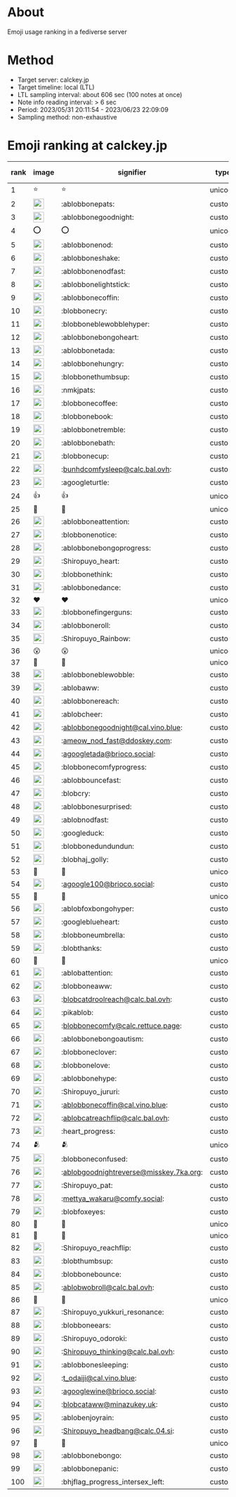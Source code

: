 # About
Emoji usage ranking in a fediverse server

# Method
- Target server: calckey.jp
- Target timeline: local (LTL)
- LTL sampling interval: about 606 sec (100 notes at once)
- Note info reading interval: > 6 sec
- Period: 2023/05/31 20:11:54 - 2023/06/23 22:09:09 
- Sampling method: non-exhaustive

# Emoji ranking at calckey.jp

|rank|image|signifier|type|frequency score|
|----|----|----|----|----|
|1|⭐|⭐|unicode|464|
|2|<img height="24" src="https://calckey.jp/emoji/ablobbonepats.webp">|:ablobbonepats:|custom|124|
|3|<img height="24" src="https://calckey.jp/emoji/ablobbonegoodnight.webp">|:ablobbonegoodnight:|custom|49|
|4|⭕|⭕|unicode|41|
|5|<img height="24" src="https://calckey.jp/emoji/ablobbonenod.webp">|:ablobbonenod:|custom|39|
|6|<img height="24" src="https://calckey.jp/emoji/ablobboneshake.webp">|:ablobboneshake:|custom|36|
|7|<img height="24" src="https://calckey.jp/emoji/ablobbonenodfast.webp">|:ablobbonenodfast:|custom|36|
|8|<img height="24" src="https://calckey.jp/emoji/ablobbonelightstick.webp">|:ablobbonelightstick:|custom|25|
|9|<img height="24" src="https://calckey.jp/emoji/ablobbonecoffin.webp">|:ablobbonecoffin:|custom|22|
|10|<img height="24" src="https://calckey.jp/emoji/blobbonecry.webp">|:blobbonecry:|custom|21|
|11|<img height="24" src="https://calckey.jp/emoji/blobboneblewobblehyper.webp">|:blobboneblewobblehyper:|custom|18|
|12|<img height="24" src="https://calckey.jp/emoji/ablobbonebongoheart.webp">|:ablobbonebongoheart:|custom|18|
|13|<img height="24" src="https://calckey.jp/emoji/ablobbonetada.webp">|:ablobbonetada:|custom|18|
|14|<img height="24" src="https://calckey.jp/emoji/ablobbonehungry.webp">|:ablobbonehungry:|custom|18|
|15|<img height="24" src="https://calckey.jp/emoji/blobbonethumbsup.webp">|:blobbonethumbsup:|custom|14|
|16|<img height="24" src="https://calckey.jp/emoji/nmkjpats.webp">|:nmkjpats:|custom|14|
|17|<img height="24" src="https://calckey.jp/emoji/blobbonecoffee.webp">|:blobbonecoffee:|custom|13|
|18|<img height="24" src="https://calckey.jp/emoji/blobbonebook.webp">|:blobbonebook:|custom|12|
|19|<img height="24" src="https://calckey.jp/emoji/ablobbonetremble.webp">|:ablobbonetremble:|custom|11|
|20|<img height="24" src="https://calckey.jp/emoji/ablobbonebath.webp">|:ablobbonebath:|custom|11|
|21|<img height="24" src="https://calckey.jp/emoji/blobbonecup.webp">|:blobbonecup:|custom|11|
|22|<img height="24" src="https://calckey.jp/emoji/bunhdcomfysleep.webp">|:bunhdcomfysleep@calc.bal.ovh:|custom|10|
|23|<img height="24" src="https://calckey.jp/emoji/agoogleturtle.webp">|:agoogleturtle:|custom|9|
|24|👍|👍|unicode|9|
|25|🎉|🎉|unicode|8|
|26|<img height="24" src="https://calckey.jp/emoji/ablobboneattention.webp">|:ablobboneattention:|custom|8|
|27|<img height="24" src="https://calckey.jp/emoji/blobbonenotice.webp">|:blobbonenotice:|custom|8|
|28|<img height="24" src="https://calckey.jp/emoji/ablobbonebongoprogress.webp">|:ablobbonebongoprogress:|custom|8|
|29|<img height="24" src="https://calckey.jp/emoji/Shiropuyo_heart.webp">|:Shiropuyo_heart:|custom|8|
|30|<img height="24" src="https://calckey.jp/emoji/blobbonethink.webp">|:blobbonethink:|custom|8|
|31|<img height="24" src="https://calckey.jp/emoji/ablobbonedance.webp">|:ablobbonedance:|custom|7|
|32|❤|❤|unicode|6|
|33|<img height="24" src="https://calckey.jp/emoji/blobbonefingerguns.webp">|:blobbonefingerguns:|custom|6|
|34|<img height="24" src="https://calckey.jp/emoji/ablobboneroll.webp">|:ablobboneroll:|custom|5|
|35|<img height="24" src="https://calckey.jp/emoji/Shiropuyo_Rainbow.webp">|:Shiropuyo_Rainbow:|custom|5|
|36|😮|😮|unicode|5|
|37|🤝|🤝|unicode|5|
|38|<img height="24" src="https://calckey.jp/emoji/ablobboneblewobble.webp">|:ablobboneblewobble:|custom|5|
|39|<img height="24" src="https://calckey.jp/emoji/ablobaww.webp">|:ablobaww:|custom|5|
|40|<img height="24" src="https://calckey.jp/emoji/ablobbonereach.webp">|:ablobbonereach:|custom|5|
|41|<img height="24" src="https://calckey.jp/emoji/ablobcheer.webp">|:ablobcheer:|custom|4|
|42|<img height="24" src="https://calckey.jp/emoji/ablobbonegoodnight.webp">|:ablobbonegoodnight@cal.vino.blue:|custom|4|
|43|<img height="24" src="https://calckey.jp/emoji/ameow_nod_fast.webp">|:ameow_nod_fast@ddoskey.com:|custom|4|
|44|<img height="24" src="https://calckey.jp/emoji/agoogletada.webp">|:agoogletada@brioco.social:|custom|4|
|45|<img height="24" src="https://calckey.jp/emoji/blobbonecomfyprogress.webp">|:blobbonecomfyprogress:|custom|4|
|46|<img height="24" src="https://calckey.jp/emoji/ablobbouncefast.webp">|:ablobbouncefast:|custom|4|
|47|<img height="24" src="https://calckey.jp/emoji/blobcry.webp">|:blobcry:|custom|4|
|48|<img height="24" src="https://calckey.jp/emoji/ablobbonesurprised.webp">|:ablobbonesurprised:|custom|4|
|49|<img height="24" src="https://calckey.jp/emoji/ablobnodfast.webp">|:ablobnodfast:|custom|4|
|50|<img height="24" src="https://calckey.jp/emoji/googleduck.webp">|:googleduck:|custom|4|
|51|<img height="24" src="https://calckey.jp/emoji/blobbonedundundun.webp">|:blobbonedundundun:|custom|4|
|52|<img height="24" src="https://calckey.jp/emoji/blobhaj_golly.webp">|:blobhaj_golly:|custom|3|
|53|🦀|🦀|unicode|3|
|54|<img height="24" src="https://calckey.jp/emoji/agoogle100.webp">|:agoogle100@brioco.social:|custom|3|
|55|🍔|🍔|unicode|3|
|56|<img height="24" src="https://calckey.jp/emoji/ablobfoxbongohyper.webp">|:ablobfoxbongohyper:|custom|3|
|57|<img height="24" src="https://calckey.jp/emoji/googleblueheart.webp">|:googleblueheart:|custom|3|
|58|<img height="24" src="https://calckey.jp/emoji/blobboneumbrella.webp">|:blobboneumbrella:|custom|3|
|59|<img height="24" src="https://calckey.jp/emoji/blobthanks.webp">|:blobthanks:|custom|3|
|60|🍆|🍆|unicode|3|
|61|<img height="24" src="https://calckey.jp/emoji/ablobattention.webp">|:ablobattention:|custom|3|
|62|<img height="24" src="https://calckey.jp/emoji/blobboneaww.webp">|:blobboneaww:|custom|3|
|63|<img height="24" src="https://calckey.jp/emoji/blobcatdroolreach.webp">|:blobcatdroolreach@calc.bal.ovh:|custom|3|
|64|<img height="24" src="https://calckey.jp/emoji/pikablob.webp">|:pikablob:|custom|3|
|65|<img height="24" src="https://calckey.jp/emoji/blobbonecomfy.webp">|:blobbonecomfy@calc.rettuce.page:|custom|3|
|66|<img height="24" src="https://calckey.jp/emoji/ablobbonebongoautism.webp">|:ablobbonebongoautism:|custom|3|
|67|<img height="24" src="https://calckey.jp/emoji/blobboneclover.webp">|:blobboneclover:|custom|3|
|68|<img height="24" src="https://calckey.jp/emoji/blobbonelove.webp">|:blobbonelove:|custom|3|
|69|<img height="24" src="https://calckey.jp/emoji/ablobbonehype.webp">|:ablobbonehype:|custom|3|
|70|<img height="24" src="https://calckey.jp/emoji/Shiropuyo_jururi.webp">|:Shiropuyo_jururi:|custom|3|
|71|<img height="24" src="https://calckey.jp/emoji/ablobbonecoffin.webp">|:ablobbonecoffin@cal.vino.blue:|custom|3|
|72|<img height="24" src="https://calckey.jp/emoji/ablobcatreachflip.webp">|:ablobcatreachflip@calc.bal.ovh:|custom|3|
|73|<img height="24" src="https://calckey.jp/emoji/heart_progress.webp">|:heart_progress:|custom|3|
|74|🫂|🫂|unicode|3|
|75|<img height="24" src="https://calckey.jp/emoji/blobboneconfused.webp">|:blobboneconfused:|custom|3|
|76|<img height="24" src="https://calckey.jp/emoji/ablobgoodnightreverse.webp">|:ablobgoodnightreverse@misskey.7ka.org:|custom|3|
|77|<img height="24" src="https://calckey.jp/emoji/Shiropuyo_pat.webp">|:Shiropuyo_pat:|custom|2|
|78|<img height="24" src="https://calckey.jp/emoji/mettya_wakaru.webp">|:mettya_wakaru@comfy.social:|custom|2|
|79|<img height="24" src="https://calckey.jp/emoji/blobfoxeyes.webp">|:blobfoxeyes:|custom|2|
|80|🤯|🤯|unicode|2|
|81|🦆|🦆|unicode|2|
|82|<img height="24" src="https://calckey.jp/emoji/Shiropuyo_reachflip.webp">|:Shiropuyo_reachflip:|custom|2|
|83|<img height="24" src="https://calckey.jp/emoji/blobthumbsup.webp">|:blobthumbsup:|custom|2|
|84|<img height="24" src="https://calckey.jp/emoji/blobbonebounce.webp">|:blobbonebounce:|custom|2|
|85|<img height="24" src="https://calckey.jp/emoji/ablobwobroll.webp">|:ablobwobroll@calc.bal.ovh:|custom|2|
|86|🍚|🍚|unicode|2|
|87|<img height="24" src="https://calckey.jp/emoji/Shiropuyo_yukkuri_resonance.webp">|:Shiropuyo_yukkuri_resonance:|custom|2|
|88|<img height="24" src="https://calckey.jp/emoji/blobboneears.webp">|:blobboneears:|custom|2|
|89|<img height="24" src="https://calckey.jp/emoji/Shiropuyo_odoroki.webp">|:Shiropuyo_odoroki:|custom|2|
|90|<img height="24" src="https://calckey.jp/emoji/Shiropuyo_thinking.webp">|:Shiropuyo_thinking@calc.bal.ovh:|custom|2|
|91|<img height="24" src="https://calckey.jp/emoji/ablobbonesleeping.webp">|:ablobbonesleeping:|custom|2|
|92|<img height="24" src="https://calckey.jp/emoji/t_odaiji.webp">|:t_odaiji@cal.vino.blue:|custom|2|
|93|<img height="24" src="https://calckey.jp/emoji/agooglewine.webp">|:agooglewine@brioco.social:|custom|2|
|94|<img height="24" src="https://calckey.jp/emoji/blobcataww.webp">|:blobcataww@minazukey.uk:|custom|2|
|95|<img height="24" src="https://calckey.jp/emoji/ablobenjoyrain.webp">|:ablobenjoyrain:|custom|2|
|96|<img height="24" src="https://calckey.jp/emoji/Shiropuyo_headbang.webp">|:Shiropuyo_headbang@calc.04.si:|custom|2|
|97|🍟|🍟|unicode|2|
|98|<img height="24" src="https://calckey.jp/emoji/ablobbonebongo.webp">|:ablobbonebongo:|custom|2|
|99|<img height="24" src="https://calckey.jp/emoji/ablobbonepanic.webp">|:ablobbonepanic:|custom|2|
|100|<img height="24" src="https://calckey.jp/emoji/bhjflag_progress_intersex_left.webp">|:bhjflag_progress_intersex_left:|custom|2|
